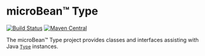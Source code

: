 # microBean™ Type

[![Build Status](https://travis-ci.com/microbean/microbean-type.svg?branch=master)](https://travis-ci.com/microbean/microbean-type)
[![Maven Central](https://maven-badges.herokuapp.com/maven-central/org.microbean/microbean-type/badge.svg)](https://maven-badges.herokuapp.com/maven-central/org.microbean/microbean-type)

The microBean™ Type project provides classes and interfaces assisting
with Java <a
href="https://docs.oracle.com/en/java/javase/14/docs/api/java.base/java/lang/reflect/Type.html"><code>Type</code></a>
instances.
